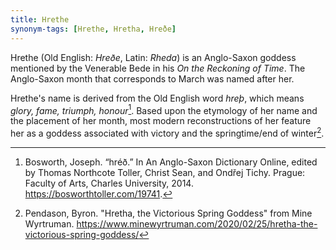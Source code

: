 ```yaml
---
title: Hrethe
synonym-tags: [Hrethe, Hretha, Hreðe]
---
```


Hrethe (Old English: *Hreðe*, Latin: *Rheda*) is an Anglo-Saxon goddess mentioned by the Venerable Bede in his *On the Reckoning of Time*. The Anglo-Saxon month that corresponds to March was named after her.

Hrethe's name is derived from the Old English word *hreþ*, which means *glory, fame, triumph, honour*[^1]. Based upon the etymology of her name and the placement of her month, most modern reconstructions of her feature her as a goddess associated with victory and the springtime/end of winter[^2]. 

[^1]: Bosworth, Joseph. “hréð.” In An Anglo-Saxon Dictionary Online, edited by Thomas Northcote Toller, Christ Sean, and Ondřej Tichy. Prague: Faculty of Arts, Charles University, 2014. <https://bosworthtoller.com/19741>.

[^2]: Pendason, Byron. "Hretha, the Victorious Spring Goddess" from Mine Wyrtruman. <https://www.minewyrtruman.com/2020/02/25/hretha-the-victorious-spring-goddess/>

